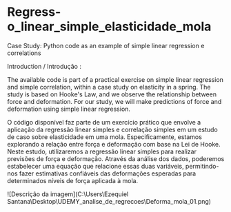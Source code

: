# Regress-o_linear_simple_elasticidade_mola
Case Study: Python code as an example of simple linear regression e correlations


Introduction / Introdução :

The available code is part of a practical exercise on simple linear regression and simple correlation, within a case study on elasticity in a spring. The study is based on Hooke's Law, and we observe the relationship between force and deformation. For our study, we will make predictions of force and deformation using simple linear regression.

O código disponível faz parte de um exercício prático que envolve a aplicação da regressão linear simples e correlação simples em um estudo de caso sobre elasticidade em uma mola. Especificamente, estamos explorando a relação entre força e deformação com base na Lei de Hooke.
  Neste estudo, utilizaremos a regressão linear simples para realizar previsões de força e deformação. Através da análise dos dados, poderemos estabelecer uma equação que relacione essas duas variáveis, permitindo-nos fazer estimativas confiáveis das deformações esperadas para determinados níveis de força aplicada à mola.

![Descrição da imagem](C:\Users\Ezequiel Santana\Desktop\UDEMY_analise_de_regrecoes\Deforma_mola_01.png)

